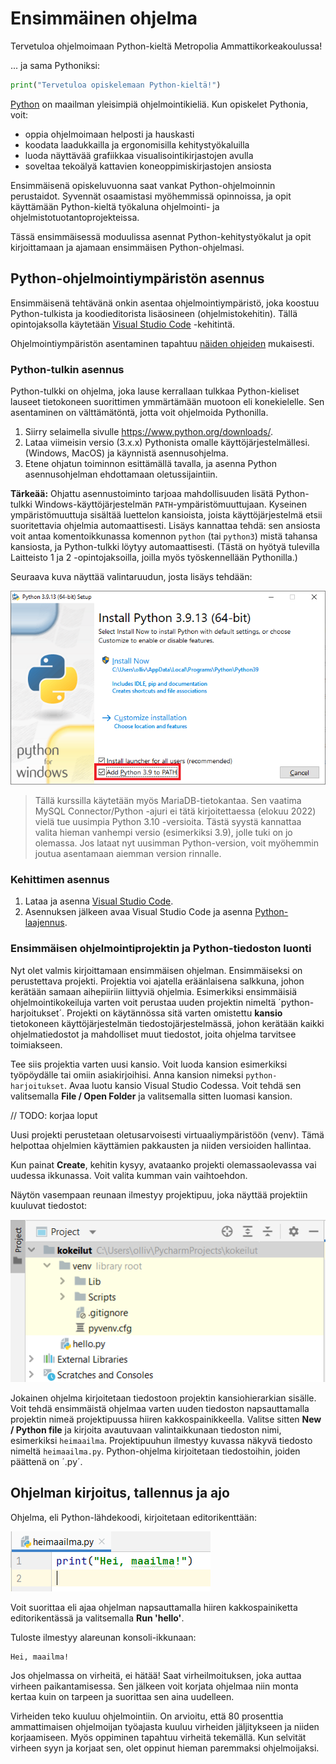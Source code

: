 # Ensimmäinen ohjelma

Tervetuloa ohjelmoimaan Python-kieltä Metropolia Ammattikorkeakoulussa!

... ja sama Pythoniksi:

```python
print("Tervetuloa opiskelemaan Python-kieltä!")
```

[Python](https://www.python.org/) on maailman yleisimpiä ohjelmointikieliä. Kun opiskelet Pythonia, voit:

- oppia ohjelmoimaan helposti ja hauskasti
- koodata laadukkailla ja ergonomisilla kehitystyökaluilla
- luoda näyttävää grafiikkaa visualisointikirjastojen avulla
- soveltaa tekoälyä kattavien koneoppimiskirjastojen ansiosta

Ensimmäisenä opiskeluvuonna saat vankat Python-ohjelmoinnin perustaidot. Syvennät osaamistasi myöhemmissä opinnoissa, ja opit käyttämään Python-kieltä työkaluna ohjelmointi- ja ohjelmistotuotantoprojekteissa. 

Tässä ensimmäisessä moduulissa asennat Python-kehitystyökalut ja opit kirjoittamaan ja ajamaan ensimmäisen Python-ohjelmasi.

## Python-ohjelmointiympäristön asennus

Ensimmäisenä tehtävänä onkin asentaa ohjelmointiympäristö, joka koostuu Python-tulkista ja koodieditorista lisäosineen (ohjelmistokehitin). Tällä opintojaksolla käytetään [Visual Studio Code](https://code.visualstudio.com/) -kehitintä.

Ohjelmointiympäristön asentaminen tapahtuu [näiden ohjeiden](https://code.visualstudio.com/docs/python/python-tutorial) mukaisesti.

### Python-tulkin asennus

Python-tulkki on ohjelma, joka lause kerrallaan tulkkaa Python-kieliset lauseet tietokoneen suorittimen ymmärtämään muotoon eli konekielelle. Sen asentaminen on välttämätöntä, jotta voit ohjelmoida Pythonilla.

1. Siirry selaimella sivulle <https://www.python.org/downloads/>.
1. Lataa viimeisin versio (3.x.x) Pythonista omalle käyttöjärjestelmällesi. (Windows, MacOS) ja käynnistä asennusohjelma.
1. Etene ohjatun toiminnon esittämällä tavalla, ja asenna Python asennusohjelman ehdottamaan oletussijaintiin.

**Tärkeää:** Ohjattu asennustoiminto tarjoaa mahdollisuuden lisätä Python-tulkki Windows-käyttöjärjestelmän `PATH`-ympäristömuuttujaan. Kyseinen ympäristömuuttuja sisältää luettelon kansioista, joista käyttöjärjestelmä etsii suoritettavia ohjelmia automaattisesti. Lisäys kannattaa tehdä: sen ansiosta voit antaa komentoikkunassa komennon `python` (tai `python3`) mistä tahansa kansiosta, ja Python-tulkki löytyy automaattisesti. (Tästä on hyötyä tulevilla Laitteisto 1 ja 2 -opintojaksoilla, joilla myös työskennellään Pythonilla.)

Seuraava kuva näyttää valintaruudun, josta lisäys tehdään:

![PATH-ympäristömuuttujan päivittäminen](img/path_envvar.png)

>Tällä kurssilla käytetään myös MariaDB-tietokantaa. Sen vaatima MySQL Connector/Python -ajuri ei tätä kirjoitettaessa (elokuu 2022)
vielä tue uusimpia Python 3.10 -versioita. Tästä syystä kannattaa valita hieman vanhempi versio (esimerkiksi 3.9), jolle
tuki on jo olemassa. Jos lataat nyt uusimman Python-version, voit myöhemmin joutua asentamaan aiemman version rinnalle.

### Kehittimen asennus

1. Lataa ja asenna [Visual Studio Code](https://code.visualstudio.com/).
1. Asennuksen jälkeen avaa Visual Studio Code ja asenna [Python-laajennus](https://marketplace.visualstudio.com/items?itemName=ms-python.python).

### Ensimmäisen ohjelmointiprojektin ja Python-tiedoston luonti

Nyt olet valmis kirjoittamaan ensimmäisen ohjelman. Ensimmäiseksi on perustettava projekti. Projektia voi ajatella eräänlaisena salkkuna, johon kerätään samaan aihepiiriin liittyviä ohjelmia. Esimerkiksi ensimmäisiä ohjelmointikokeiluja varten voit perustaa uuden projektin nimeltä ´python-harjoitukset´. Projekti on käytännössa sitä varten omistettu **kansio** tietokoneen käyttöjärjestelmän tiedostojärjestelmässä, johon kerätään kaikki ohjelmatiedostot ja mahdolliset muut tiedostot, joita ohjelma tarvitsee toimiakseen.

Tee siis projektia varten uusi kansio. Voit luoda kansion esimerkiksi työpöydälle tai omiin asiakirjoihisi. Anna kansion nimeksi `python-harjoitukset`. Avaa luotu kansio Visual Studio Codessa. Voit tehdä sen valitsemalla **File / Open Folder** ja valitsemalla sitten luomasi kansion.

// TODO: korjaa loput


Uusi projekti perustetaan oletusarvoisesti virtuaaliympäristöön (venv). Tämä helpottaa ohjelmien käyttämien
pakkausten ja niiden versioiden hallintaa.

Kun painat **Create**, kehitin kysyy, avataanko projekti olemassaolevassa vai uudessa ikkunassa. Voit valita kumman vain vaihtoehdon.

Näytön vasempaan reunaan ilmestyy projektipuu, joka näyttää projektiin kuuluvat tiedostot:

![Uuden projektin luonti](img/projektipuu.png)

Jokainen ohjelma kirjoitetaan tiedostoon projektin kansiohierarkian sisälle. Voit tehdä ensimmäistä
ohjelmaa varten uuden tiedoston napsauttamalla projektin nimeä projektipuussa hiiren kakkospainikkeella.
Valitse sitten **New / Python file** ja kirjoita avautuvaan valintaikkunaan tiedoston nimi, esimerkiksi
`heimaailma`.
Projektipuuhun ilmestyy kuvassa näkyvä tiedosto nimeltä `heimaailma.py`. Python-ohjelma kirjoitetaan tiedostoihin, joiden päättenä on ´.py´. 


## Ohjelman kirjoitus, tallennus ja ajo

Ohjelma, eli Python-lähdekoodi, kirjoitetaan editorikenttään: 

![Ensimmäinen ohjelma](img/ekaohjelma.png)

Voit suorittaa eli ajaa ohjelman napsauttamalla hiiren kakkospainiketta editorikentässä ja valitsemalla **Run 'hello'**.

Tuloste ilmestyy alareunan konsoli-ikkunaan:

```output
Hei, maailma!
```

Jos ohjelmassa on virheitä, ei hätää! Saat virheilmoituksen, joka auttaa virheen paikantamisessa. Sen jälkeen voit
korjata ohjelmaa niin monta kertaa kuin on tarpeen ja suorittaa sen aina uudelleen.

Virheiden teko kuuluu ohjelmointiin. On arvioitu, että 80 prosenttia ammattimaisen ohjelmoijan työajasta kuuluu
virheiden jäljitykseen ja niiden korjaamiseen. Myös oppiminen tapahtuu virheitä tekemällä. Kun selvität virheen
syyn ja korjaat sen, olet oppinut hieman paremmaksi ohjelmoijaksi.


